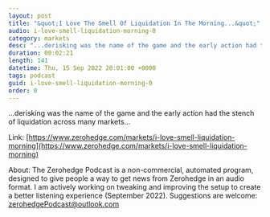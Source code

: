 ```yaml
---
layout: post
title: "&quot;I Love The Smell Of Liquidation In The Morning...&quot;"
audio: i-love-smell-liquidation-morning-0
category: markets
desc: "...derisking was the name of the game and the early action had the stench of liquidation across many markets..."
duration: 00:02:21
length: 141
datetime: Thu, 15 Sep 2022 20:01:00 +0000
tags: podcast
guid: i-love-smell-liquidation-morning-0
order: 0
---
```

...derisking was the name of the game and the early action had the stench of liquidation across many markets...

Link: [https://www.zerohedge.com/markets/i-love-smell-liquidation-morning](https://www.zerohedge.com/markets/i-love-smell-liquidation-morning)

About: The Zerohedge Podcast is a non-commercial, automated program, designed to give people a way to get news from Zerohedge in an audio format.  I am actively working on tweaking and improving the setup to create a better listening experience (September 2022).  Suggestions are welcome: [zerohedgePodcast@outlook.com](mailto:zerohedgePodcast@outlook.com)